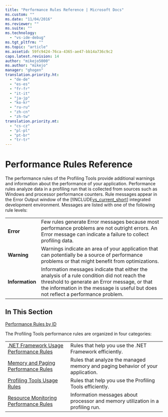 ```yaml
---
title: "Performance Rules Reference | Microsoft Docs"
ms.custom: ""
ms.date: "11/04/2016"
ms.reviewer: ""
ms.suite: ""
ms.technology: 
  - "vs-ide-debug"
ms.tgt_pltfrm: ""
ms.topic: "article"
ms.assetid: 59fc9424-76ca-4365-ae47-bb14a736c9c2
caps.latest.revision: 14
author: "mikejo5000"
ms.author: "mikejo"
manager: "ghogen"
translation.priority.ht: 
  - "de-de"
  - "es-es"
  - "fr-fr"
  - "it-it"
  - "ja-jp"
  - "ko-kr"
  - "ru-ru"
  - "zh-cn"
  - "zh-tw"
translation.priority.mt: 
  - "cs-cz"
  - "pl-pl"
  - "pt-br"
  - "tr-tr"
---
```

# Performance Rules Reference
The performance rules of the Profiling Tools provide additional warnings and information about the performance of your application. Performance rules analyze data in a profiling run that is collected from sources such as Windows and processor performance counters. Rule messages appear in the Error Output window of the [!INCLUDE[vs_current_short](../code-quality/includes/vs_current_short_md.md)] integrated development environment. Messages are listed with one of the following rule levels:  
  
|||  
|-|-|  
|**Error**|Few rules generate Error messages because most performance problems are not outright errors. An Error message can indicate a failure to collect profiling data.|  
|**Warning**|Warnings indicate an area of your application that can potentially be a source of performance problems or that might benefit from optimizations.|  
|**Information**|Information messages indicate that either the analysis of a rule condition did not reach the threshold to generate an Error message, or that the information in the message is useful but does not reflect a performance problem.|  
  
## In This Section  
 [Performance Rules by ID](../profiling/performance-rules-by-id.md)  
  
 The Profiling Tools performance rules are organized in four categories:  
  
|||  
|-|-|  
|[.NET Framework Usage Performance Rules](../profiling/dotnet-framework-usage-performance-rules.md)|Rules that help you use the .NET Framework efficiently.|  
|[Memory and Paging Performance Rules](../profiling/memory-and-paging-performance-rules.md)|Rules that analyze the managed memory and paging behavior of your application.|  
|[Profiling Tools Usage Rules](../profiling/profiling-tools-usage-rules.md)|Rules that help you use the Profiling Tools efficiently.|  
|[Resource Monitoring Performance Rules](../profiling/resource-monitoring-performance-rules.md)|Information messages about processor and memory utilization in a profiling run.|